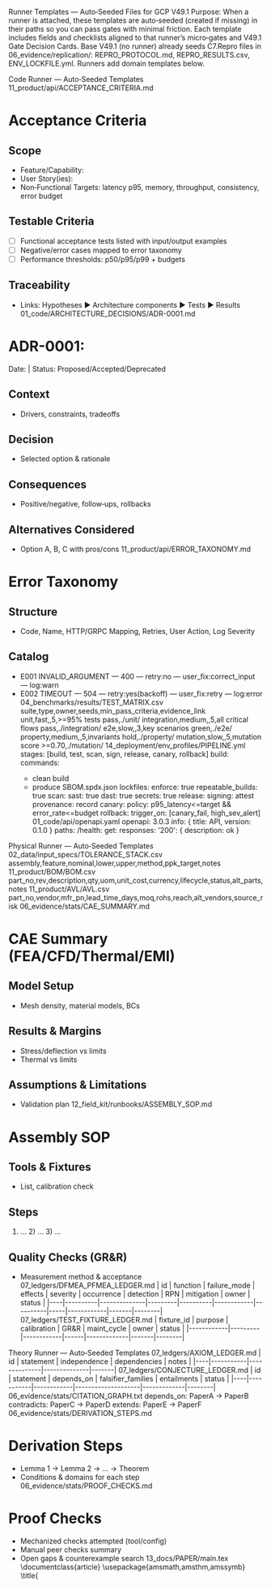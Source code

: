 Runner Templates — Auto‑Seeded Files for GCP V49.1
Purpose: When a runner is attached, these templates are auto‑seeded (created if missing) in their paths so you can pass gates with minimal friction. Each template includes fields and checklists aligned to that runner’s micro‑gates and V49.1 Gate Decision Cards.
Base V49.1 (no runner) already seeds C7.Repro files in 06_evidence/replication/: REPRO_PROTOCOL.md, REPRO_RESULTS.csv, ENV_LOCKFILE.yml. Runners add domain templates below.

Code Runner — Auto‑Seeded Templates
11_product/api/ACCEPTANCE_CRITERIA.md
# Acceptance Criteria

## Scope
- Feature/Capability:
- User Story(ies):
- Non‑Functional Targets: latency p95, memory, throughput, consistency, error budget

## Testable Criteria
- [ ] Functional acceptance tests listed with input/output examples
- [ ] Negative/error cases mapped to error taxonomy
- [ ] Performance thresholds: p50/p95/p99 + budgets

## Traceability
- Links: Hypotheses ▶ Architecture components ▶ Tests ▶ Results
01_code/ARCHITECTURE_DECISIONS/ADR-0001.md
# ADR-0001: <Decision Title>
Date: <yyyy-mm-dd> | Status: Proposed/Accepted/Deprecated

## Context
- Drivers, constraints, tradeoffs

## Decision
- Selected option & rationale

## Consequences
- Positive/negative, follow‑ups, rollbacks

## Alternatives Considered
- Option A, B, C with pros/cons
11_product/api/ERROR_TAXONOMY.md
# Error Taxonomy

## Structure
- Code, Name, HTTP/GRPC Mapping, Retries, User Action, Log Severity

## Catalog
- E001 INVALID_ARGUMENT — 400 — retry:no — user_fix:correct_input — log:warn
- E002 TIMEOUT — 504 — retry:yes(backoff) — user_fix:retry — log:error
04_benchmarks/results/TEST_MATRIX.csv
suite,type,owner,seeds,min_pass_criteria,evidence_link
unit,fast,<name>,5,>=95% tests pass,./unit/
integration,medium,<name>,5,all critical flows pass,./integration/
e2e,slow,<name>,3,key scenarios green,./e2e/
property,medium,<name>,5,invariants hold,./property/
mutation,slow,<name>,5,mutation score >=0.70,./mutation/
14_deployment/env_profiles/PIPELINE.yml
stages: [build, test, scan, sign, release, canary, rollback]
build:
  commands:
    - clean build
    - produce SBOM.spdx.json
lockfiles:
  enforce: true
  repeatable_builds: true
scan:
  sast: true
  dast: true
  secrets: true
release:
  signing: attest
  provenance: record
canary:
  policy: p95_latency<=target && error_rate<=budget
rollback:
  trigger_on: [canary_fail, high_sev_alert]
01_code/api/openapi.yaml
openapi: 3.0.3
info: { title: API, version: 0.1.0 }
paths:
  /health:
    get:
      responses:
        '200': { description: ok }

Physical Runner — Auto‑Seeded Templates
02_data/input_specs/TOLERANCE_STACK.csv
assembly,feature,nominal,lower,upper,method,ppk_target,notes
11_product/BOM/BOM.csv
part_no,rev,description,qty,uom,unit_cost,currency,lifecycle,status,alt_parts,notes
11_product/AVL/AVL.csv
part_no,vendor,mfr_pn,lead_time_days,moq,rohs,reach,alt_vendors,source_risk
06_evidence/stats/CAE_SUMMARY.md
# CAE Summary (FEA/CFD/Thermal/EMI)

## Model Setup
- Mesh density, material models, BCs

## Results & Margins
- Stress/deflection vs limits
- Thermal vs limits

## Assumptions & Limitations
- Validation plan
12_field_kit/runbooks/ASSEMBLY_SOP.md
# Assembly SOP

## Tools & Fixtures
- List, calibration check

## Steps
1) ... 2) ... 3) ...

## Quality Checks (GR&R)
- Measurement method & acceptance
07_ledgers/DFMEA_PFMEA_LEDGER.md
| id | function | failure_mode | effects | severity | occurrence | detection | RPN | mitigation | owner | status |
|----|----------|--------------|---------|----------|------------|----------|-----|------------|-------|--------|
07_ledgers/TEST_FIXTURE_LEDGER.md
| fixture_id | purpose | calibration | GR&R | maint_cycle | owner | status |
|------------|---------|------------|------|-------------|-------|--------|

Theory Runner — Auto‑Seeded Templates
07_ledgers/AXIOM_LEDGER.md
| id | statement | independence | dependencies | notes |
|----|-----------|--------------|--------------|-------|
07_ledgers/CONJECTURE_LEDGER.md
| id | statement | depends_on | falsifier_families | entailments | status |
|----|-----------|------------|--------------------|-------------|--------|
06_evidence/stats/CITATION_GRAPH.txt
depends_on: PaperA -> PaperB
contradicts: PaperC -> PaperD
extends: PaperE -> PaperF
06_evidence/stats/DERIVATION_STEPS.md
# Derivation Steps
- Lemma 1 → Lemma 2 → ... → Theorem
- Conditions & domains for each step
06_evidence/stats/PROOF_CHECKS.md
# Proof Checks
- Mechanized checks attempted (tool/config)
- Manual peer checks summary
- Open gaps & counterexample search
13_docs/PAPER/main.tex
\documentclass{article}
\usepackage{amsmath,amsthm,amssymb}
\title{<Title>}
\author{<Authors>}
\begin{document}
\maketitle
\begin{abstract}
<abstract>
\end{abstract}
\section{Introduction}
\section{Main Results}
\section{Proofs}
\bibliographystyle{plain}
\bibliography{refs}
\end{document}
13_docs/PAPER/REPRO_GUIDE.md
# Repro Guide (Theory)
- Notebooks to run, tools/versions, expected outputs, figure regeneration steps

Industrial & Utilities OT Runner — Auto‑Seeded Templates
OT/PLC_CONTRACTS.md
# PLC Contracts

## Tasks & Scan Budgets
- Task list with cycle times and priorities

## I/O Map
- Address, type, signal name, scaling, safety classification

## State Machines
- States, transitions, interlocks
OT/HMI_NAVIGATION_SPEC.md
# HMI Navigation & Alarms
- Screen map, color semantics, alarm priorities, max alarm rates, shelving policy
OT/NETWORK_ZONES_CONDUITS.md
# Zones & Conduits (ISA/IEC 62443)
- Zone definitions, allowed flows, services/ports, remote access rules
OT/SAFETY_SIF_REGISTER.md
| sif_id | function | sensors | logic | final_elements | SIL/PL | proof_test_interval | bypass_policy | result |
|--------|----------|--------|-------|----------------|--------|---------------------|---------------|--------|
OT/FAT_SAT/FACTORY_ACCEPTANCE_TEST.md
# FAT Protocol
- Preconditions, test list, pass/fail, evidence capture, sign‑off
OT/FAT_SAT/SITE_ACCEPTANCE_TEST.md
# SAT Protocol
- Loop checks, I/O verification, alarm testing, performance checks, sign‑off
07_ledgers/OT_SECURITY_LEDGER.md
| asset | accounts | open_ports | services | patches | backups | remote_access | status |
|-------|----------|------------|----------|---------|---------|---------------|--------|
07_ledgers/OT_SAFETY_LEDGER.md
| sif_id | proof_test_date | result | issues | corrective_action | next_due |
|--------|-----------------|--------|-------|-------------------|---------|

Mobility & Autonomy Runner — Auto‑Seeded Templates
AUTOSAR_IF_SPEC.md
# AUTOSAR Interface Spec
- SWC contracts, ports, RTE signals, timing, error/diagnostics semantics
BUS_DIAG_SPEC.md
# Bus Diagnostics Spec (UDS/DIDs/DTCs)
- Services supported, DIDs, DTCs, security access levels, seed/key, timing
ODD_SPEC.md
# Operational Design Domain
- Geography, road types, weather/lighting, traffic, speed ranges, prohibited zones
FAILSAFE_BEHAVIORS.md
# Failsafe Behaviors
- Degraded modes, triggers, safe stop behaviors, HMI cues
SIM_SCENARIO_SUITE.md
# Scenario Suite
- Nominal cases
- Edge/adversarial cases (sensor occlusion, spoofed GNSS/IMU, rare events)
- Metrics and pass/fail
STRUCTURAL_COVERAGE_REPORT.md
# Structural Coverage
- Coverage method (e.g., MC/DC)
- Results per unit/component
- Gaps & justification
OTA_UPDATE_PLAN.md
# OTA Update Plan
- Fleet targeting, staging, rollback, safety interlocks, audit
07_ledgers/SAFETY_GOALS_LEDGER.md
| goal_id | hazard | ASIL/DAL | mechanism | component | verification | status |
|---------|--------|----------|-----------|-----------|--------------|--------|

Life Sciences Runner — Auto‑Seeded Templates
VALIDATION_MASTER_PLAN.md
# Validation Master Plan (VMP)
- Scope & GAMP category
- Roles & responsibilities
- Deliverables: URS/FS/DS, IQ/OQ/PQ, traceability
- Risk assessment, acceptance criteria, CAPA, change control, record retention
URS.md
# User Requirements Specification (URS)
- Business needs, GxP impact, criticality, constraints
FS.md
# Functional Specification (FS)
- Functions, data flows, interfaces, security/privacy
DS.md
# Design Specification (DS)
- Architecture, components, configs, test hooks
IQ_PROTOCOL.md
# Installation Qualification (IQ)
- Environment pre‑reqs, installation steps, verification, evidence capture
OQ_PROTOCOL.md
# Operational Qualification (OQ)
- Functional tests vs FS, edge cases, evidence capture
PQ_PROTOCOL.md
# Performance Qualification (PQ)
- Realistic workload tests, acceptance criteria, deviations handling
PART11_ANNEX11_CONFIG.md
# Part 11 / Annex 11 Config
- Audit trails (events/fields), e‑signatures, roles/privileges, session mgmt
- Tests for audit trail integrity and e‑sig binding
DATA_INTEGRITY_ALCOA+.md
# Data Integrity (ALCOA+)
- Attributable, Legible, Contemporaneous, Original, Accurate (+ Complete, Consistent, Enduring, Available)
- Controls & periodic review plan
CHANGE_CONTROL_SOP.md
# Change Control SOP
- Request → impact → approval → implementation → verification → close
DEVIATION_CAPA_LOG.csv
id,date,description,impact,risk,root_cause,capa,owner,status,close_date
07_ledgers/VALIDATION_TRACEABILITY_LEDGER.csv
urs_id,fs_ref,ds_ref,test_id,protocol(iq/oq/pq),evidence_link,status,deviation_id
07_ledgers/RISK_MANAGEMENT_LEDGER.md
| hazard | situation | sequence | harm | severity | probability | control | verification | residual_risk |
|--------|----------|----------|------|----------|-------------|---------|--------------|---------------|
CLINICAL_EVIDENCE_PLAN.md
# Clinical Evidence Plan
- Intended use/claims, datasets, evaluation method, performance targets, bias/risk mitigations
PHI_HANDLING_POLICY.md
# PHI/PII Handling Policy
- Minimization, access, encryption, retention, disclosures, DPIA

Agriculture & Environmental MRV Runner — Auto‑Seeded Templates
SEASON_TRIAL_PLAN.md
# Season Trial Plan
- Crops, sites, phenology windows, schedules, equipment
PLOT_MAP.geojson
{
  "type": "FeatureCollection",
  "features": [
    { "type": "Feature", "properties": {"plot_id": "A1", "treatment": "T1"}, "geometry": {"type": "Polygon", "coordinates": [[[0,0],[1,0],[1,1],[0,1],[0,0]]]}}
  ]
}
AG_DATA_DICTIONARY.md
# Data Dictionary
- Variables, units, valid ranges, missing codes
MRV_METHOD.md
# MRV Method
- Sampling design, QA/QC (blanks/dups), lab methods, uncertainty model, reporting tables
FIELD_SAFETY_SOP.md
# Field Safety SOP
- Chemical handling (label‑compliant), PPE, storage, transport, spill response
VARIABLE_RATE_PRESCRIPTIONS/sample.json
{"equipment":"<make/model>","layers":[{"name":"N_rate","units":"kg/ha","map":"path/to/raster.tif"}]}
07_ledgers/SENSOR_CALIB_LEDGER.md
| sensor | method | calibration_date | drift_model | next_due | verifier |
|--------|--------|------------------|-------------|----------|----------|
07_ledgers/TRIAL_DESIGN_LEDGER.md
| site | crop | design | blocks | plots | randomization | power | statistician |
|------|------|--------|--------|-------|---------------|-------|-------------|
07_ledgers/MRV_QAQC_LEDGER.md
| sample_id | chain_of_custody | blank | duplicate | outlier_flag | action |
|-----------|-------------------|-------|----------|--------------|--------|

Finance/FinTech Runner — Auto‑Seeded Templates
07_ledgers/MODEL_RISK_REGISTER.md
| model | purpose | data | conceptual_soundness | oos_backtest | challenger | limits | monitoring | owner | status |
|-------|---------|------|----------------------|--------------|-----------|--------|------------|-------|--------|
PCI_SEGMENTATION_MAP.md
# PCI Segmentation Map
- CDE boundaries, in‑scope components, firewalls, jump hosts, data flows
KEY_MANAGEMENT_POLICY.md
# Key Management Policy
- HSMs, generation, storage, rotation, access, audit
KYC_POLICY.md
# KYC Policy
- Identity verification, CDD/EDD, risk scoring, documentary/non‑doc rules
AML_PROGRAM.md
# AML Program
- Transaction monitoring, thresholds, SAR process, tuning cadence
SANCTIONS_SCREENING_RULES.md
# Sanctions Screening Rules
- Lists, fuzzy matching thresholds, escalation, audit hooks
FAIR_LENDING_TEST_PLAN.md
# Fair Lending Test Plan
- Protected classes, metrics, thresholds, mitigation approach
ALERT_TUNING_PLAYBOOK.md
# Alert Tuning Playbook
- Precision/recall targets, workload, whitelists/blacklists, feedback loop
07_ledgers/FAIRNESS_LEDGER.md
| date | dataset | metric | slice | baseline | delta | decision | notes |
|------|---------|--------|-------|----------|-------|----------|-------|
07_ledgers/PCI_SEGMENTATION_LEDGER.md
| system | cde_scope | segmentation_evidence | last_review | owner | status |
|--------|-----------|------------------------|-------------|-------|--------|


